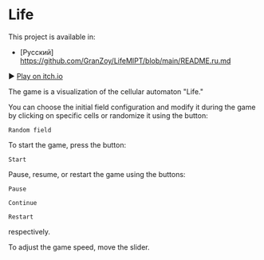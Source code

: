 # Life  

This project is available in:
- [Русский] https://github.com/GranZoy/LifeMIPT/blob/main/README.ru.md
 
▶ [Play on itch.io](https://granzoy.itch.io/lifemipt)

The game is a visualization of the cellular automaton "Life."  

You can choose the initial field configuration and modify it during the game by clicking on specific cells or randomize it using the button:  
```
Random field
```  

To start the game, press the button:  
```
Start
```  

Pause, resume, or restart the game using the buttons:  
```
Pause  
```  
```
Continue  
```  
```
Restart  
```  
respectively.  

To adjust the game speed, move the slider.
